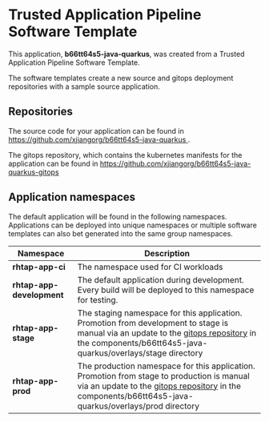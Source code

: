 # Trusted Application Pipeline Software Template

This application, **b66tt64s5-java-quarkus**, was created from a Trusted Application Pipeline Software Template.

The software templates create a new source and gitops deployment repositories with a sample source application. 

## Repositories

The source code for your application can be found in [https://github.com/xjiangorg/b66tt64s5-java-quarkus ](https://github.com/xjiangorg/b66tt64s5-java-quarkus ).
 
The gitops repository, which contains the kubernetes manifests for the application can be found in 
[https://github.com/xjiangorg/b66tt64s5-java-quarkus-gitops ](https://github.com/xjiangorg/b66tt64s5-java-quarkus-gitops ) 

## Application namespaces 

The default application will be found in the following namespaces. Applications can be deployed into unique namespaces or multiple software templates can also bet generated into the same group namespaces.  

|  Namespace   |  Description   |  
| -------- | -------- |
| **rhtap-app-ci** | The namespace used for CI workloads |
| **rhtap-app-development** | The default application during development. Every build will be deployed to this namespace for testing. |
| **rhtap-app-stage** | The staging namespace for this application. Promotion from development to stage is manual via an update to the [gitops repository](https://github.com/xjiangorg/b66tt64s5-java-quarkus-gitops ) in the components/b66tt64s5-java-quarkus/overlays/stage directory |
| **rhtap-app-prod** | The production namespace for this application. Promotion from stage to production is manual via an update to the [gitops repository](https://github.com/xjiangorg/b66tt64s5-java-quarkus-gitops ) in the components/b66tt64s5-java-quarkus/overlays/prod directory |